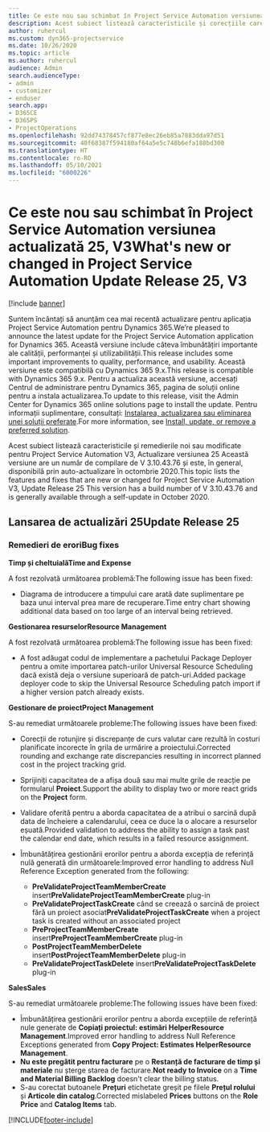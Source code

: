 ```yaml
---
title: Ce este nou sau schimbat în Project Service Automation versiunea actualizată 25, V3
description: Acest subiect listează caracteristicile și corecțiile care sunt disponibile în Project Service Automation V3, versiunea actualizată 25, V3.
author: ruhercul
ms.custom: dyn365-projectservice
ms.date: 10/26/2020
ms.topic: article
ms.author: ruhercul
audience: Admin
search.audienceType:
- admin
- customizer
- enduser
search.app:
- D365CE
- D365PS
- ProjectOperations
ms.openlocfilehash: 92dd74378457cf877e8ec26eb85a7883dda97d51
ms.sourcegitcommit: 40f68387f594180af64a5e5c748b6efa188bd300
ms.translationtype: HT
ms.contentlocale: ro-RO
ms.lasthandoff: 05/10/2021
ms.locfileid: "6000226"
---
```

# <a name="whats-new-or-changed-in-project-service-automation-update-release-25-v3"></a><span data-ttu-id="84670-103">Ce este nou sau schimbat în Project Service Automation versiunea actualizată 25, V3</span><span class="sxs-lookup"><span data-stu-id="84670-103">What's new or changed in Project Service Automation Update Release 25, V3</span></span>

[!include [banner](../includes/psa-now-project-operations.md)]

<span data-ttu-id="84670-104">Suntem încântați să anunțăm cea mai recentă actualizare pentru aplicația Project Service Automation pentru Dynamics 365.</span><span class="sxs-lookup"><span data-stu-id="84670-104">We’re pleased to announce the latest update for the Project Service Automation application for Dynamics 365.</span></span> <span data-ttu-id="84670-105">Această versiune include câteva îmbunătățiri importante ale calității, performanței și utilizabilității.</span><span class="sxs-lookup"><span data-stu-id="84670-105">This release includes some important improvements to quality, performance, and usability.</span></span> <span data-ttu-id="84670-106">Această versiune este compatibilă cu Dynamics 365 9.x.</span><span class="sxs-lookup"><span data-stu-id="84670-106">This release is compatible with Dynamics 365 9.x.</span></span> <span data-ttu-id="84670-107">Pentru a actualiza această versiune, accesați Centrul de administrare pentru Dynamics 365, pagina de soluții online pentru a instala actualizarea.</span><span class="sxs-lookup"><span data-stu-id="84670-107">To update to this release, visit the Admin Center for Dynamics 365 online solutions page to install the update.</span></span> <span data-ttu-id="84670-108">Pentru informații suplimentare, consultați: [Instalarea, actualizarea sau eliminarea unei soluții preferate](/power-platform/admin/install-remove-preferred-solution).</span><span class="sxs-lookup"><span data-stu-id="84670-108">For more information, see [Install, update, or remove a preferred solution](/power-platform/admin/install-remove-preferred-solution).</span></span>

<span data-ttu-id="84670-109">Acest subiect listează caracteristicile și remedierile noi sau modificate pentru Project Service Automation V3, Actualizare versiunea 25 Această versiune are un număr de compilare de V 3.10.43.76 și este, în general, disponibilă prin auto-actualizare în octombrie 2020.</span><span class="sxs-lookup"><span data-stu-id="84670-109">This topic lists the features and fixes that are new or changed for Project Service Automation V3, Update Release 25 This version has a build number of V 3.10.43.76 and is generally available through a self-update in October 2020.</span></span>

## <a name="update-release-25"></a><span data-ttu-id="84670-110">Lansarea de actualizări 25</span><span class="sxs-lookup"><span data-stu-id="84670-110">Update Release 25</span></span>

### <a name="bug-fixes"></a><span data-ttu-id="84670-111">Remedieri de erori</span><span class="sxs-lookup"><span data-stu-id="84670-111">Bug fixes</span></span>

<span data-ttu-id="84670-112">**Timp și cheltuială**</span><span class="sxs-lookup"><span data-stu-id="84670-112">**Time and Expense**</span></span>

<span data-ttu-id="84670-113">A fost rezolvată următoarea problemă:</span><span class="sxs-lookup"><span data-stu-id="84670-113">The following issue has been fixed:</span></span>

- <span data-ttu-id="84670-114">Diagrama de introducere a timpului care arată date suplimentare pe baza unui interval prea mare de recuperare.</span><span class="sxs-lookup"><span data-stu-id="84670-114">Time entry chart showing additional data based on too large of an interval being retrieved.</span></span>

<span data-ttu-id="84670-115">**Gestionarea resurselor**</span><span class="sxs-lookup"><span data-stu-id="84670-115">**Resource Management**</span></span>

<span data-ttu-id="84670-116">A fost rezolvată următoarea problemă:</span><span class="sxs-lookup"><span data-stu-id="84670-116">The following issue has been fixed:</span></span>

- <span data-ttu-id="84670-117">A fost adăugat codul de implementare a pachetului Package Deployer pentru a omite importarea patch-urilor Universal Resource Scheduling dacă există deja o versiune superioară de patch-uri.</span><span class="sxs-lookup"><span data-stu-id="84670-117">Added package deployer code to skip the Universal Resource Scheduling patch import if a higher version patch already exists.</span></span>

<span data-ttu-id="84670-118">**Gestionare de proiect**</span><span class="sxs-lookup"><span data-stu-id="84670-118">**Project Management**</span></span>

<span data-ttu-id="84670-119">S-au remediat următoarele probleme:</span><span class="sxs-lookup"><span data-stu-id="84670-119">The following issues have been fixed:</span></span>

- <span data-ttu-id="84670-120">Corecții de rotunjire și discrepanțe de curs valutar care rezultă în costuri planificate incorecte în grila de urmărire a proiectului.</span><span class="sxs-lookup"><span data-stu-id="84670-120">Corrected rounding and exchange rate discrepancies resulting in incorrect planned cost in the project tracking grid.</span></span>
- <span data-ttu-id="84670-121">Sprijiniți capacitatea de a afișa două sau mai multe grile de reacție pe formularul **Proiect**.</span><span class="sxs-lookup"><span data-stu-id="84670-121">Support the ability to display two or more react grids on the **Project** form.</span></span>
- <span data-ttu-id="84670-122">Validare oferită pentru a aborda capacitatea de a atribui o sarcină după data de încheiere a calendarului, ceea ce duce la o alocare a resurselor eșuată.</span><span class="sxs-lookup"><span data-stu-id="84670-122">Provided validation to address the ability to assign a task past the calendar end date, which results in a failed resource assignment.</span></span>
- <span data-ttu-id="84670-123">Îmbunătățirea gestionării erorilor pentru a aborda excepția de referință nulă generată din următoarele:</span><span class="sxs-lookup"><span data-stu-id="84670-123">Improved error handling to address Null Reference Exception generated from the following:</span></span>

    - <span data-ttu-id="84670-124">**PreValidateProjectTeamMemberCreate** insert</span><span class="sxs-lookup"><span data-stu-id="84670-124">**PreValidateProjectTeamMemberCreate** plug-in</span></span>
    - <span data-ttu-id="84670-125">**PreValidateProjectTaskCreate** când se creează o sarcină de proiect fără un proiect asociat</span><span class="sxs-lookup"><span data-stu-id="84670-125">**PreValidateProjectTaskCreate** when a project task is created without an associated project</span></span>
    - <span data-ttu-id="84670-126">**PreProjectTeamMemberCreate** insert</span><span class="sxs-lookup"><span data-stu-id="84670-126">**PreProjectTeamMemberCreate** plug-in</span></span>
    - <span data-ttu-id="84670-127">**PostProjectTeamMemberDelete** insert</span><span class="sxs-lookup"><span data-stu-id="84670-127">**PostProjectTeamMemberDelete** plug-in</span></span>
    - <span data-ttu-id="84670-128">**PreValidateProjectTaskDelete** insert</span><span class="sxs-lookup"><span data-stu-id="84670-128">**PreValidateProjectTaskDelete** plug-in</span></span>

<span data-ttu-id="84670-129">**Sales**</span><span class="sxs-lookup"><span data-stu-id="84670-129">**Sales**</span></span>

<span data-ttu-id="84670-130">S-au remediat următoarele probleme:</span><span class="sxs-lookup"><span data-stu-id="84670-130">The following issues have been fixed:</span></span>

- <span data-ttu-id="84670-131">Îmbunătățirea gestionării erorilor pentru a aborda excepțiile de referință nule generate de **Copiați proiectul: estimări HelperResource Management**.</span><span class="sxs-lookup"><span data-stu-id="84670-131">Improved error handling to address Null Reference Exceptions generated from **Copy Project: Estimates HelperResource Management**.</span></span>
- <span data-ttu-id="84670-132">**Nu este pregătit pentru facturare** pe o **Restanță de facturare de timp și materiale** nu șterge starea de facturare.</span><span class="sxs-lookup"><span data-stu-id="84670-132">**Not ready to Invoice** on a **Time and Material Billing Backlog** doesn't clear the billing status.</span></span>
- <span data-ttu-id="84670-133">S-au corectat butoanele **Prețuri** etichetate greșit pe filele **Prețul rolului** și **Articole din catalog**.</span><span class="sxs-lookup"><span data-stu-id="84670-133">Corrected mislabeled **Prices** buttons on the **Role Price** and **Catalog Items** tab.</span></span>


[!INCLUDE[footer-include](../includes/footer-banner.md)]